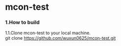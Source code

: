mcon-test
=====================================
### <b>1.How to build</b>
 1.1.Clone mcon-test to your local machine.<br>
  git clone https://github.com/wuxun0625/mcon-test.git
